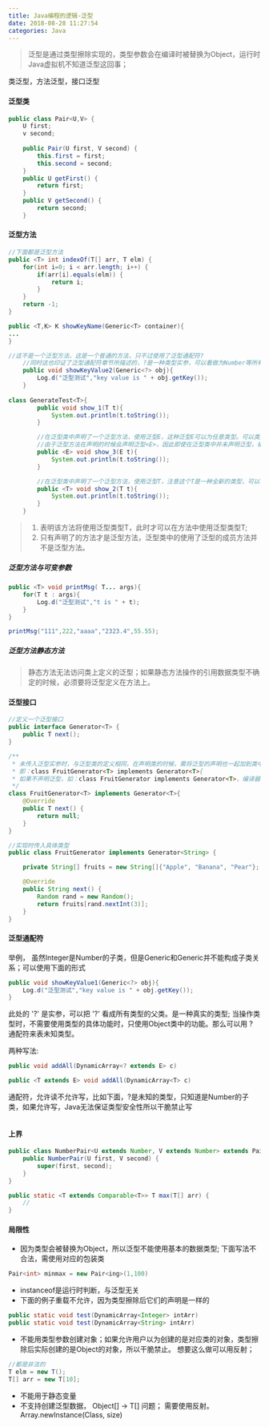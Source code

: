 ```yaml
---
title: Java编程的逻辑-泛型
date: 2018-08-28 11:27:54
categories: Java
---
```

> 泛型是通过类型擦除实现的，类型参数会在编译时被替换为Object，运行时Java虚拟机不知道泛型这回事；
<!--more-->
类泛型，方法泛型，接口泛型  
#### 泛型类
```java
public class Pair<U,V> {
    U first;
    v second;
    
    public Pair(U first, V second) {
        this.first = first;
        this.second = second;
    }
    public U getFirst() {
        return first;
    }
    public V getSecond() {
        return second;
    }
```
#### 泛型方法
```java
//下面都是泛型方法
public <T> int indexOf(T[] arr, T elm) {
    for(int i=0; i < arr.length; i++) {
        if(arr[i].equals(elm)) {
            return i;
        }
    }
    return -1;
}

public <T,K> K showKeyName(Generic<T> container){
...
}

//这不是一个泛型方法，这是一个普通的方法，只不过使用了泛型通配符?
    //同时这也印证了泛型通配符章节所描述的，?是一种类型实参，可以看做为Number等所有类的父类
    public void showKeyValue2(Generic<?> obj){
        Log.d("泛型测试","key value is " + obj.getKey());
    }
    
class GenerateTest<T>{
        public void show_1(T t){
            System.out.println(t.toString());
        }

        //在泛型类中声明了一个泛型方法，使用泛型E，这种泛型E可以为任意类型。可以类型与T相同，也可以不同。
        //由于泛型方法在声明的时候会声明泛型<E>，因此即使在泛型类中并未声明泛型，编译器也能够正确识别泛型方法中识别的泛型。
        public <E> void show_3(E t){
            System.out.println(t.toString());
        }

        //在泛型类中声明了一个泛型方法，使用泛型T，注意这个T是一种全新的类型，可以与泛型类中声明的T不是同一种类型。
        public <T> void show_2(T t){
            System.out.println(t.toString());
        }
    }

```
> 1. <T>表明该方法将使用泛型类型T，此时才可以在方法中使用泛型类型T; 
> 2. 只有声明了<T>的方法才是泛型方法，泛型类中的使用了泛型的成员方法并不是泛型方法。

##### 泛型方法与可变参数
```java
public <T> void printMsg( T... args){
    for(T t : args){
        Log.d("泛型测试","t is " + t);
    }
}
```
```java
printMsg("111",222,"aaaa","2323.4",55.55);
```
##### 泛型方法静态方法
> 静态方法无法访问类上定义的泛型；如果静态方法操作的引用数据类型不确定的时候，必须要将泛型定义在方法上。

#### 泛型接口
```java
//定义一个泛型接口
public interface Generator<T> {
    public T next();
}
```
```java
/**
 * 未传入泛型实参时，与泛型类的定义相同，在声明类的时候，需将泛型的声明也一起加到类中
 * 即：class FruitGenerator<T> implements Generator<T>{
 * 如果不声明泛型，如：class FruitGenerator implements Generator<T>，编译器会报错："Unknown class"
 */
class FruitGenerator<T> implements Generator<T>{
    @Override
    public T next() {
        return null;
    }
}
```
```java
//实现时传入具体类型
public class FruitGenerator implements Generator<String> {

    private String[] fruits = new String[]{"Apple", "Banana", "Pear"};

    @Override
    public String next() {
        Random rand = new Random();
        return fruits[rand.nextInt(3)];
    }
}
```

#### 泛型通配符
举例， 虽然Integer是Number的子类，但是Generic<Number>和Generic<Ingeter>并不能构成子类关系；可以使用下面的形式
```java
public void showKeyValue1(Generic<?> obj){
    Log.d("泛型测试","key value is " + obj.getKey());
}
```
此处的 '?' 是实参，可以把 '?' 看成所有类型的父类。是一种真实的类型;   当操作类型时，不需要使用类型的具体功能时，只使用Object类中的功能。那么可以用 ? 通配符来表未知类型。

两种写法:
```java
public void addAll(DynamicArray<? extends E> c)

public <T extends E> void addAll(DynamicArray<T> c)
```
通配符，允许读不允许写，比如下面，?是未知的类型，只知道是Number的子类，如果允许写，Java无法保证类型安全性所以干脆禁止写
```
```

#### 上界
```java
public class NumberPair<U extends Number, V extends Number> extends Pair<U, V> {
    public NumberPair(U first, V second) {
        super(first, second);
    }
}

public static <T extends Comparable<T>> T max(T[] arr) {
    //
}
```
#### 局限性
- 因为类型会被替换为Object，所以泛型不能使用基本的数据类型; 下面写法不合法，需使用对应的包装类
```java
Pair<int> minmax = new Pair<ing>(1,100)
```
- instanceof是运行时判断，与泛型无关
- 下面的例子重载不允许，因为类型擦除后它们的声明是一样的
```java
public static void test(DynamicArray<Integer> intArr)
public static void test(DynamicArray<String> intArr)
```
- 不能用类型参数创建对象；如果允许用户以为创建的是对应类的对象，类型擦除后实际创建的是Object的对象，所以干脆禁止。 想要这么做可以用反射；
```java
//都是非法的
T elm = new T();
T[] arr = new T[10]; 
```
- 不能用于静态变量
- 不支持创建泛型数据， Object[] -> T[] 问题； 需要使用反射。Array.newInstance(Class, size)